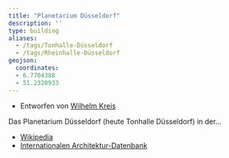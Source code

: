 ```yaml
---
title: "Planetarium Düsseldorf"
description: ''
type: building
aliases:
  - /tags/Tonhalle-Düsseldorf
  - /tags/Rheinhalle-Düsseldorf
geojson:
  coordinates:
  - 6.7704388
  - 51.2320933
---
```


* Entworfen von [Wilhelm Kreis](/tags/Wilhelm-Kreis)

Das Planetarium Düsseldorf (heute Tonhalle Düsseldorf) in der...
* [Wikipedia](https://de.wikipedia.org/wiki/Tonhalle_D%C3%BCsseldorf)
* [Internationalen Architektur-Datenbank](https://deu.archinform.net/projekte/6044.htm)
